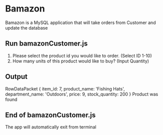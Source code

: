 # Bamazon

Bamazon is a MySQL application that will take orders from Customer and update the database

## Run bamazonCustomer.js

1. Please select the product id you would like to order. (Select ID 1-10)
2.  How many units of this product would like to buy? (Input Quantity)

## Output

RowDataPacket {
  item_id: 7,
  product_name: 'Fishing Hats',
  department_name: 'Outdoors',
  price: 9,
  stock_quantity: 200
} Product was found

## End of bamazonCustomer.js

The app will automatically exit from terminal
